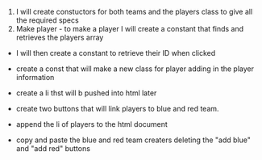1. I will create constuctors for both teams and the players class to give all the required specs
2. Make player -
   to make a player I will create a constant that finds and retrieves the players array

- I will then create a constant to retrieve their ID when clicked
- create a const that will make a new class for player adding in the player information
- create a li thst will b pushed into html later
- create two buttons that will link players to blue and red team.
- append the li of players to the html document

- copy and paste the blue and red team creaters deleting the "add blue" and "add red" buttons
